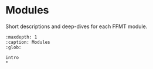 # Modules

Short descriptions and deep-dives for each FFMT module.

```{toctree}
:maxdepth: 1
:caption: Modules
:glob:

intro
*
